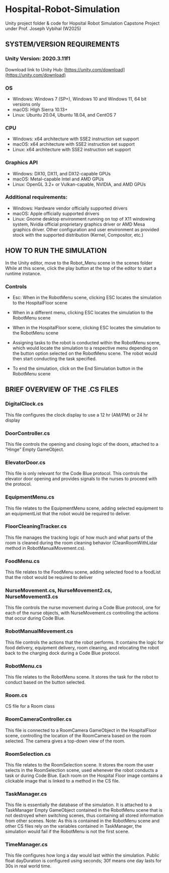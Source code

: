 # Hospital-Robot-Simulation
Unity project folder &amp; code for Hopsital Robot Simulation Capstone Project under Prof. Joseph Vybihal (W2025)

## SYSTEM/VERSION REQUIREMENTS

### Unity Version: 2020.3.11f1
Download link to Unity Hub: [https://unity.com/download](https://unity.com/download)

### OS 
* Windows: Windows 7 (SP+), Windows 10 and Windows 11, 64 bit versions only
* macOS: HIgh Sierra 10.13+
* Linux: Ubuntu 20.04, Ubuntu 18.04, and CentOS 7

### CPU
* Windows: x64 architecture with SSE2 instruction set support
* macOS: x64 architecture with SSE2 instruction set support
* Linux: x64 architecture with SSE2 instruction set support

### Graphics API
* Windows: DX10, DX11, and DX12-capable GPUs
* macOS: Metal-capable Intel and AMD GPUs
* Linux: OpenGL 3.2+ or Vulkan-capable, NVIDIA, and AMD GPUs

### Additional requirements:
* Windows: Hardware vendor officially supported drivers
* macOS: Apple officially supported drivers
* Linux: Gnome desktop environment running on top of X11 windowing system, Nvidia official proprietary graphics driver or AMD Mesa graphics driver. Other configuration and user environment as provided stock with the supported distribution (Kernel, Compositor, etc.)

## HOW TO RUN THE SIMULATION

In the Unity editor, move to the Robot_Menu scene in the scenes folder
While at this scene, click the play button at the top of the editor to start a runtime instance. 

### Controls
* Esc: When in the RobotMenu scene, clicking ESC locates the simulation to the HospitalFloor scene
* When in a different menu, clicking ESC locates the simulation to the RobotMenu scene
* When in the HospitalFloor scene, clicking ESC locates the simulation to the RobotMenu scene

* Assigning tasks to the robot is conducted within the RobotMenu scene, which would locate the simulation to a respective menu depending on the button option selected on the RobotMenu scene. The robot would then start conducting the task specified.

* To end the simulation, click on the End Simulation button in the RobotMenu scene

## BRIEF OVERVIEW OF THE .CS FILES

### DigitalClock.cs
This file configures the clock display to use a 12 hr (AM/PM) or 24 hr display

### DoorController.cs
This file controls the opening and closing logic of the doors, attached to a “Hinge” Empty GameObject.

### ElevatorDoor.cs
This file is only relevant for the Code Blue protocol. This controls the elevator door opening and provides signals to the nurses to proceed with the protocol.

### EquipmentMenu.cs
This file relates to the EquipmentMenu scene, adding selected equipment to an equipmentList that the robot would be required to deliver.

### FloorCleaningTracker.cs
This file manages the tracking logic of how much and what parts of the room is cleaned during the room cleaning behavior (CleanRoomWithLidar method in RobotManualMovement.cs).

### FoodMenu.cs
This file relates to the FoodMenu scene, adding selected food to a foodList that the robot would be required to deliver

### NurseMovement.cs, NurseMovement2.cs, NurseMovement3.cs
This file controls the nurse movement during a Code Blue protocol, one for each of the nurse objects, with NurseMovement.cs controlling the actions that occur during Code Blue.

### RobotManualMovement.cs
This file controls the actions that the robot performs. It contains the logic for food delivery, equipment delivery, room cleaning, and relocating the robot back to the charging dock during a Code Blue protocol.

### RobotMenu.cs
This file relates to the RobotMenu scene. It stores the task for the robot to conduct based on the button selected.

### Room.cs
CS file for a Room class

### RoomCameraController.cs
This file is connected to a RoomCamera GameObject in the HospitalFloor scene, controlling the location of the RoomCamera based on the room selected. The camera gives a top-down view of the room.

### RoomSelection.cs
This file relates to the RoomSelection scene. It stores the room the user selects in the RoomSelection scene, used whenever the robot conducts a task or during Code Blue. Each room on the Hospital Floor image contains a clickable image that is linked to a method in the CS file.

### TaskManager.cs
This file is essentially the database of the simulation. It is attached to a TaskManager Empty GameObject contained in the RobotMenu scene that is not destroyed when switching scenes, thus containing all stored information from other scenes. Note: As this is contained in the RobotMenu scene and other CS files rely on the variables contained in TaskManager, the simulation would fail if the RobotMenu is not the first scene.

### TimeManager.cs
This file configures how long a day would last within the simulation. Public float dayDuration is configured using seconds; 30f means one day lasts for 30s in real world time. 
